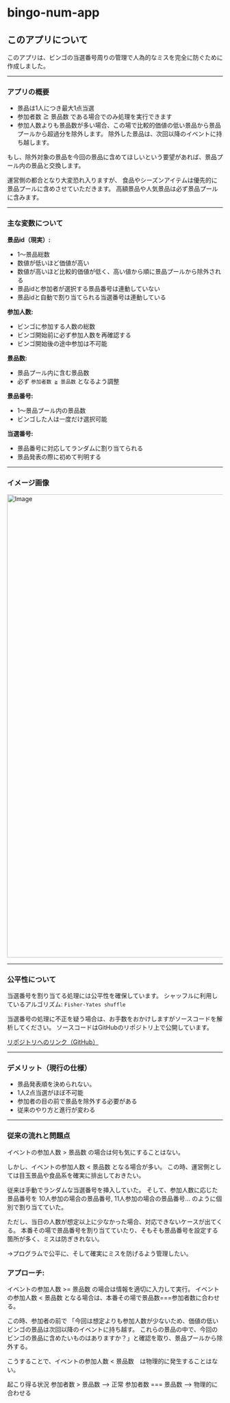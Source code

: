 # bingo-num-app

## このアプリについて

このアプリは、ビンゴの当選番号周りの管理で人為的なミスを完全に防ぐために作成しました。

---

### アプリの概要

* 景品は1人につき最大1点当選
* 参加者数 ≧ 景品数 である場合でのみ処理を実行できます
* 参加人数よりも景品数が多い場合、この場で比較的価値の低い景品から景品プールから超過分を除外します。
  除外した景品は、次回以降のイベントに持ち越します。

もし、除外対象の景品を今回の景品に含めてほしいという要望があれば、景品プール内の景品と交換します。

運営側の都合となり大変恐れ入りますが、
食品やシーズンアイテムは優先的に景品プールに含めさせていただきます。
高額景品や人気景品は必ず景品プールに含みます。

---

### 主な変数について

**景品id（現実）:**

* 1～景品総数
* 数値が低いほど価値が高い
* 数値が高いほど比較的価値が低く、高い値から順に景品プールから除外される
* 景品idと参加者が選択する景品番号は連動していない
* 景品idと自動で割り当てられる当選番号は連動している

**参加人数:**

* ビンゴに参加する人数の総数
* ビンゴ開始前に必ず参加人数を再確認する
* ビンゴ開始後の途中参加は不可能

**景品数:**

* 景品プール内に含む景品数
* 必ず `参加者数 ≧ 景品数` となるよう調整

**景品番号:**

* 1～景品プール内の景品数
* ビンゴした人は一度だけ選択可能

**当選番号:**

* 景品番号に対応してランダムに割り当てられる
* 景品発表の際に初めて判明する

---

### イメージ画像

<img width="1920" height="1080" alt="Image" src="https://github.com/user-attachments/assets/ba3ab150-69fd-449d-94f2-51daf40ed50b" />

---

### 公平性について

当選番号を割り当てる処理には公平性を確保しています。
シャッフルに利用しているアルゴリズム: `Fisher-Yates shuffle`

当選番号の処理に不正を疑う場合は、お手数をおかけしますがソースコードを解析してください。
ソースコードはGitHubのリポジトリ上で公開しています。

[リポジトリへのリンク（GitHub）](https://github.com/takahiro-hirano67/ziyuu-sikkou-bingo-num.git)

---

### デメリット（現行の仕様）

* 景品発表順を決められない。
* 1人2点当選がほぼ不可能
* 参加者の目の前で景品を除外する必要がある
* 従来のやり方と進行が変わる

---
### 従来の流れと問題点
イベントの参加人数 > 景品数 の場合は何も気にすることはない。

しかし、イベントの参加人数 < 景品数 となる場合が多い。
この時、運営側としては目玉景品や食品系を確実に排出しておきたい。

従来は手動でランダムな当選番号を挿入していた。
そして、参加人数に応じた景品番号を 10人参加の場合の景品番号, 11人参加の場合の景品番号... のように個別で割り当てていた。

ただし、当日の人数が想定以上に少なかった場合、対応できないケースが出てくる。
本番その場で景品番号を割り当てていたり、そもそも景品番号を設定する箇所が多く、ミスは防ぎきれない。

→プログラムで公平に、そして確実にミスを防げるよう管理したい。

### アプローチ:
イベントの参加人数 >= 景品数 の場合は情報を適切に入力して実行。
イベントの参加人数 < 景品数 となる場合は、本番その場で景品数===参加者数に合わせる。

この時、参加者の前で 「今回は想定よりも参加人数が少ないため、価値の低いビンゴの景品は次回以降のイベントに持ち越す。
これらの景品の中で、今回のビンゴの景品に含めたいものはありますか？」と確認を取り、景品プールから除外する。

こうすることで、イベントの参加人数 < 景品数　は物理的に発生することはない。

起こり得る状況 参加者数 > 景品数 --> 正常 参加者数 === 景品数 --> 物理的に合わせる
